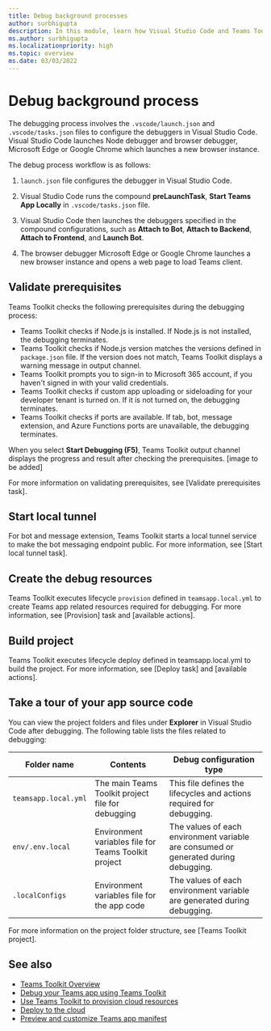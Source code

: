 ```yaml
---
title: Debug background processes
author: surbhigupta
description: In this module, learn how Visual Studio Code and Teams Toolkit work during local debug process. Also learn how to register and configure your Teams app.
ms.author: surbhigupta
ms.localizationpriority: high
ms.topic: overview
ms.date: 03/03/2022
---
```


# Debug background process

The debugging process involves the `.vscode/launch.json` and `.vscode/tasks.json` files to configure the debuggers in Visual Studio Code. Visual Studio Code launches Node debugger and browser debugger, Microsoft Edge or Google Chrome which launches a new browser instance.

The debug process workflow is as follows:

1. `launch.json` file configures the debugger in Visual Studio Code.

2. Visual Studio Code runs the compound **preLaunchTask**, **Start Teams App Locally** in `.vscode/tasks.json` file.

3. Visual Studio Code then launches the debuggers specified in the compound configurations, such as **Attach to Bot**, **Attach to Backend**, **Attach to Frontend**, and **Launch Bot**.

4. The browser debugger Microsoft Edge or Google Chrome launches a new browser instance and opens a web page to load Teams client.

## Validate prerequisites

Teams Toolkit checks the following prerequisites during the debugging process:

* Teams Toolkit checks if Node.js is installed. If Node.js is not installed, the debugging terminates.
* Teams Toolkit checks if Node.js version matches the versions defined in `package.json` file. If the version does not match, Teams Toolkit displays a warning message in output channel.
* Teams Toolkit prompts you to sign-in to Microsoft 365 account, if you haven't signed in with your valid credentials.
* Teams Toolkit checks if custom app uploading or sideloading for your developer tenant is turned on. If it is not turned on, the debugging terminates.
* Teams Toolkit checks if ports are available. If tab, bot, message extension, and Azure Functions ports are unavailable, the debugging terminates.

When you select **Start Debugging (F5)**, Teams Toolkit output channel displays the progress and result after checking the prerequisites. [image to be added]

For more information on validating prerequisites, see [Validate prerequisites task].

## Start local tunnel

For bot and message extension, Teams Toolkit starts a local tunnel service to make the bot messaging endpoint public. For more information, see [Start local tunnel task].

## Create the debug resources

Teams Toolkit executes lifecycle `provision` defined in `teamsapp.local.yml` to create Teams app related resources required for debugging. For more information, see [Provision] task and [available actions].

## Build project

Teams Toolkit executes lifecycle deploy defined in teamsapp.local.yml to build the project. For more information, see [Deploy task] and [available actions].

## Take a tour of your app source code

You can view the project folders and files under **Explorer** in Visual Studio Code after debugging. The following table lists the files related to debugging:

| Folder name| Contents| Debug configuration type |
| --- | --- | --- |
|  `teamsapp.local.yml` | The main Teams Toolkit project file for debugging | This file defines the lifecycles and actions required for debugging. |
|  `env/.env.local` | Environment variables file for Teams Toolkit project | The values of each environment variable are consumed or generated during debugging. |
|  `.localConfigs`  | Environment variables file for the app code | The values of each environment variable are generated during debugging. |

For more information on the project folder structure, see [Teams Toolkit project].

## See also

* [Teams Toolkit Overview](teams-toolkit-fundamentals.md)
* [Debug your Teams app using Teams Toolkit](debug-local.md)
* [Use Teams Toolkit to provision cloud resources](provision.md)
* [Deploy to the cloud](deploy.md)
* [Preview and customize Teams app manifest](TeamsFx-preview-and-customize-app-manifest.md)
